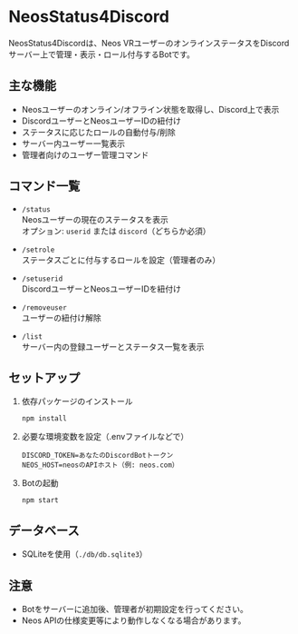 # NeosStatus4Discord

NeosStatus4Discordは、Neos VRユーザーのオンラインステータスをDiscordサーバー上で管理・表示・ロール付与するBotです。

## 主な機能

- Neosユーザーのオンライン/オフライン状態を取得し、Discord上で表示
- DiscordユーザーとNeosユーザーIDの紐付け
- ステータスに応じたロールの自動付与/削除
- サーバー内ユーザー一覧表示
- 管理者向けのユーザー管理コマンド

## コマンド一覧

- `/status`  
  Neosユーザーの現在のステータスを表示  
  オプション: `userid` または `discord`（どちらか必須）

- `/setrole`  
  ステータスごとに付与するロールを設定（管理者のみ）

- `/setuserid`  
  DiscordユーザーとNeosユーザーIDを紐付け

- `/removeuser`  
  ユーザーの紐付け解除

- `/list`  
  サーバー内の登録ユーザーとステータス一覧を表示

## セットアップ

1. 依存パッケージのインストール

   ```
   npm install
   ```

2. 必要な環境変数を設定（.envファイルなどで）

   ```
   DISCORD_TOKEN=あなたのDiscordBotトークン
   NEOS_HOST=neosのAPIホスト（例: neos.com）
   ```

3. Botの起動

   ```
   npm start
   ```

## データベース

- SQLiteを使用（`./db/db.sqlite3`）

## 注意

- Botをサーバーに追加後、管理者が初期設定を行ってください。
- Neos APIの仕様変更等により動作しなくなる場合があります。
